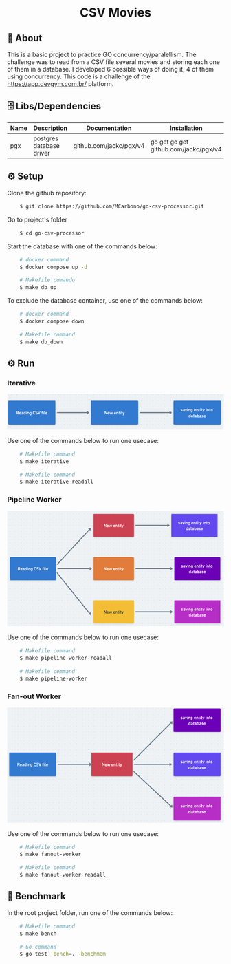 <h1 align="center">CSV Movies</h1>


## 📃 About

This is a basic project to practice GO concurrency/paralellism. The challenge was to read from a CSV file
several movies and storing each one of them in a database. I developed 6 possible ways of doing it, 4 of them using 
concurrency. This code is a challenge of the https://app.devgym.com.br/ platform.


## 🗄 Libs/Dependencies

| Name        | Description | Documentation | Installation |
| ----------- | ----------- | ------------- | ----------- |     
| pgx      | postgres database driver       |  github.com/jackc/pgx/v4 |  go get go get github.com/jackc/pgx/v4      |

## ⚙️ Setup

Clone the github repository:

```bash
    $ git clone https://github.com/MCarbono/go-csv-processor.git
``` 

Go to project's folder

```bash
    $ cd go-csv-processor
```

Start the database with one of the commands below: 

```bash
    # docker command
    $ docker compose up -d
```

```bash
    # Makefile comando
    $ make db_up
```

To exclude the database container, use one of the commands below: 

```bash
    # docker command
    $ docker compose down
```

```bash
    # Makefile command
    $ make db_down
```

## ⚙️ Run

### Iterative

![plot](./images/iterative.png)

Use one of the commands below to run one usecase:  

```bash
    # Makefile command
    $ make iterative
```

```bash
    # Makefile command
    $ make iterative-readall
```


### Pipeline Worker

![plot](./images/pipelineWorker.png)

Use one of the commands below to run one usecase:  

```bash
    # Makefile command
    $ make pipeline-worker-readall
```

```bash
    # Makefile command
    $ make pipeline-worker
```

### Fan-out Worker

![plot](./images/fanoutWorker.png)

Use one of the commands below to run one usecase:  

```bash
    # Makefile command
    $ make fanout-worker
```

```bash
    # Makefile command
    $ make fanout-worker-readall
```

## 🧪 Benchmark

In the root project folder, run one of the commands below:

```bash
    # Makefile command
    $ make bench
```

```bash
    # Go command
    $ go test -bench=. -benchmem
```